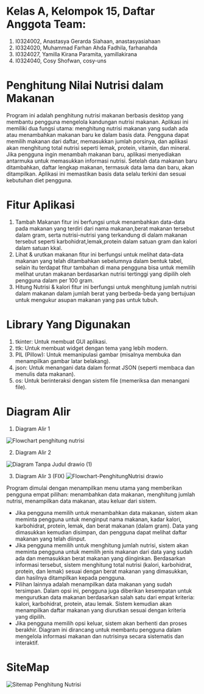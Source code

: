 # Kelas A, Kelompok 15, Daftar Anggota Team:
1. I0324002, Anastasya Gerarda Siahaan, anastasyasiahaan
2. I0324020, Muhammad Farhan Ahda Fadhila, farhanahda
3. I0324027, Yamilla Kirana Paramita, yamillakirana
4. I0324040, Cosy Shofwan, cosy-uns
# Penghitung Nilai Nutrisi dalam Makanan
Program ini adalah penghitung nutrisi makanan berbasis desktop yang membantu pengguna mengelola kandungan nutrisi makanan. Aplikasi ini memiliki dua fungsi utama: menghitung nutrisi makanan yang sudah ada atau menambahkan makanan baru ke dalam basis data. Pengguna dapat memilih makanan dari daftar, memasukkan jumlah porsinya, dan aplikasi akan menghitung total nutrisi seperti lemak, protein, vitamin, dan mineral. Jika pengguna ingin menambah makanan baru, aplikasi menyediakan antarmuka untuk memasukkan informasi nutrisi. Setelah data makanan baru ditambahkan, daftar lengkap makanan, termasuk data lama dan baru, akan ditampilkan. Aplikasi ini memastikan basis data selalu terkini dan sesuai kebutuhan diet pengguna.
# Fitur Aplikasi
1. Tambah Makanan
   fitur ini berfungsi untuk menambahkan data-data pada makanan yang terdiri dari nama makanan,berat makanan tersebut dalam gram, serta nutrisi-nutrisi yang terkandung di dalam makanan tersebut seperti karbohidrat,lemak,protein dalam satuan gram dan kalori dalam satuan kkal. 
2. Lihat & urutkan makanan
   fitur ini berfungsi untuk melihat data-data makanan yang telah ditambahkan sebelumnya dalam bentuk tabel, selain itu terdapat fitur tambahan di mana pengguna bisa untuk memilih melihat urutan makanan berdasarkan nutrisi tertinggi yang dipilih oleh pengguna dalam per 100 gram.
3. Hitung Nutrisi & kalori
   fitur ini berfungsi untuk menghitung jumlah nutrisi dalam makanan dalam jumlah berat yang berbeda-beda yang bertujuan untuk mengukur asupan makanan yang pas untuk tubuh.
#  Library Yang Digunakan
1. tkinter: Untuk membuat GUI aplikasi.
2. ttk: Untuk membuat widget dengan tema yang lebih modern.
3. PIL (Pillow): Untuk memanipulasi gambar (misalnya membuka dan menampilkan gambar latar belakang).
4. json: Untuk menangani data dalam format JSON (seperti membaca dan menulis data makanan).
5. os: Untuk berinteraksi dengan sistem file (memeriksa dan menangani file).
# Diagram Alir
1. Diagram Alir 1

![Flowchart penghitung nutrisi](https://github.com/user-attachments/assets/0df9982e-381e-4cbe-8660-1d5cf41fb2e8)

2. Diagram Alir 2
   
![Diagram Tanpa Judul drawio (1)](https://github.com/user-attachments/assets/ba4f257e-436d-422a-b3fb-9b578712ba77)

3. Diagram Alir 3 (FIX)
![Flowchart-PenghitungNutrisi drawio](https://github.com/user-attachments/assets/4a6c6ece-5040-407b-85ed-051b923e9b05)

Program dimulai dengan menampilkan menu utama yang memberikan pengguna empat pilihan: menambahkan data makanan, menghitung jumlah nutrisi, menampilkan data makanan, atau keluar dari sistem.
- Jika pengguna memilih untuk menambahkan data makanan, sistem akan meminta pengguna untuk menginput nama makanan, kadar kalori, karbohidrat, protein, lemak, dan berat makanan (dalam gram). Data yang dimasukkan kemudian disimpan, dan pengguna dapat melihat daftar makanan yang telah diinput.
- Jika pengguna memilih untuk menghitung jumlah nutrisi, sistem akan meminta pengguna untuk memilih jenis makanan dari data yang sudah ada dan memasukkan berat makanan yang diinginkan. Berdasarkan informasi tersebut, sistem menghitung total nutrisi (kalori, karbohidrat, protein, dan lemak) sesuai dengan berat makanan yang dimasukkan, dan hasilnya ditampilkan kepada pengguna.
- Pilihan lainnya adalah menampilkan data makanan yang sudah tersimpan. Dalam opsi ini, pengguna juga diberikan kesempatan untuk mengurutkan data makanan berdasarkan salah satu dari empat kriteria: kalori, karbohidrat, protein, atau lemak. Sistem kemudian akan menampilkan daftar makanan yang diurutkan sesuai dengan kriteria yang dipilih.
- Jika pengguna memilih opsi keluar, sistem akan berhenti dan proses berakhir. Diagram ini dirancang untuk membantu pengguna dalam mengelola informasi makanan dan nutrisinya secara sistematis dan interaktif.

# SiteMap
![Sitemap Penghitung Nutrisi](https://github.com/user-attachments/assets/b9b2de2a-4e98-4c60-94c5-ea8624df7462)
